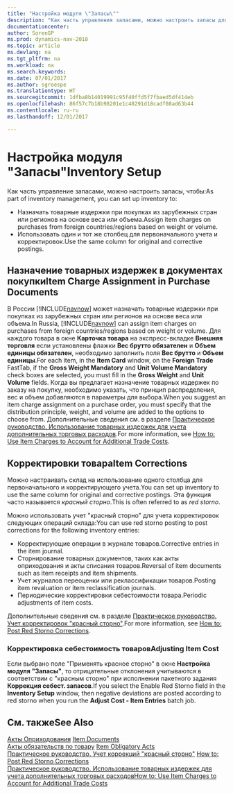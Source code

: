 ```yaml
---
title: "Настройка модуля \"Запасы\""
description: "Как часть управления запасами, можно настроить запасы для назначения товарных издержек по покупкам из зарубежных стран и регионов в соответствии с весом или объемом, и использовать один столбец для первоначального учета и корректировок."
documentationcenter: 
author: SorenGP
ms.prod: dynamics-nav-2018
ms.topic: article
ms.devlang: na
ms.tgt_pltfrm: na
ms.workload: na
ms.search.keywords: 
ms.date: 07/01/2017
ms.author: sgroespe
ms.translationtype: HT
ms.sourcegitcommit: 1dfba8b14019991c95f40ffd5f7fbaed5df414eb
ms.openlocfilehash: 86f57c7b18b98201e1c40291d18cadf08ad63b44
ms.contentlocale: ru-ru
ms.lasthandoff: 12/01/2017

---
```

# <a name="inventory-setup"></a><span data-ttu-id="2a4fe-103">Настройка модуля "Запасы"</span><span class="sxs-lookup"><span data-stu-id="2a4fe-103">Inventory Setup</span></span>
<span data-ttu-id="2a4fe-104">Как часть управление запасами, можно настроить запасы, чтобы:</span><span class="sxs-lookup"><span data-stu-id="2a4fe-104">As part of inventory management, you can set up inventory to:</span></span>  

- <span data-ttu-id="2a4fe-105">Назначать товарные издержки при покупках из зарубежных стран или регионов на основе веса или объема.</span><span class="sxs-lookup"><span data-stu-id="2a4fe-105">Assign item charges on purchases from foreign countries/regions based on weight or volume.</span></span>  
- <span data-ttu-id="2a4fe-106">Использовать один и тот же столбец для первоначального учета и корректировок.</span><span class="sxs-lookup"><span data-stu-id="2a4fe-106">Use the same column for original and corrective postings.</span></span>  

## <a name="item-charge-assignment-in-purchase-documents"></a><span data-ttu-id="2a4fe-107">Назначение товарных издержек в документах покупки</span><span class="sxs-lookup"><span data-stu-id="2a4fe-107">Item Charge Assignment in Purchase Documents</span></span>  
<span data-ttu-id="2a4fe-108">В России [!INCLUDE[navnow](../../includes/navnow_md.md)] может назначать товарные издержки при покупках из зарубежных стран или регионов на основе веса или объема.</span><span class="sxs-lookup"><span data-stu-id="2a4fe-108">In Russia, [!INCLUDE[navnow](../../includes/navnow_md.md)] can assign item charges on purchases from foreign countries/regions based on weight or volume.</span></span> <span data-ttu-id="2a4fe-109">Для каждого товара в окне **Карточка товара** на экспресс-вкладке **Внешняя торговля** если установлены флажки **Вес брутто обязателен** и **Объем единицы обязателен**, необходимо заполнить поля **Вес брутто** и **Объем единицы**.</span><span class="sxs-lookup"><span data-stu-id="2a4fe-109">For each item, in the **Item Card** window, on the **Foreign Trade** FastTab, if the **Gross Weight Mandatory** and **Unit Volume Mandatory** check boxes are selected, you must fill in the **Gross Weight** and **Unit Volume** fields.</span></span> <span data-ttu-id="2a4fe-110">Когда вы предлагает назначение товарных издержек по заказу на покупку, необходимо указать, что принцип распределения, вес и объем добавляются в параметры для выбора.</span><span class="sxs-lookup"><span data-stu-id="2a4fe-110">When you suggest an item charge assignment on a purchase order, you must specify that the distribution principle, weight, and volume are added to the options to choose from.</span></span> <span data-ttu-id="2a4fe-111">Дополнительные сведения см. в разделе [Практическое руководство. Использование товарных издержек для учета дополнительных торговых расходов](../../payables-how-assign-item-charges.md).</span><span class="sxs-lookup"><span data-stu-id="2a4fe-111">For more information, see [How to: Use Item Charges to Account for Additional Trade Costs](../../payables-how-assign-item-charges.md).</span></span>

## <a name="item-corrections"></a><span data-ttu-id="2a4fe-112">Корректировки товара</span><span class="sxs-lookup"><span data-stu-id="2a4fe-112">Item Corrections</span></span>  
<span data-ttu-id="2a4fe-113">Можно настраивать склад на использование одного столбца для первоначального и корректирующего учета.</span><span class="sxs-lookup"><span data-stu-id="2a4fe-113">You can set up inventory to use the same column for original and corrective postings.</span></span> <span data-ttu-id="2a4fe-114">Эта функция часто называется *красный сторно*.</span><span class="sxs-lookup"><span data-stu-id="2a4fe-114">This is often referred to as *red storno*.</span></span>  

<span data-ttu-id="2a4fe-115">Можно использовать учет "красный сторно" для учета корректировок следующих операций склада:</span><span class="sxs-lookup"><span data-stu-id="2a4fe-115">You can use red storno posting to post corrections for the following inventory entries:</span></span>  

- <span data-ttu-id="2a4fe-116">Корректирующие операции в журнале товаров.</span><span class="sxs-lookup"><span data-stu-id="2a4fe-116">Corrective entries in the item journal.</span></span>  
- <span data-ttu-id="2a4fe-117">Сторнирование товарных документов, таких как акты оприходования и акты списания товаров.</span><span class="sxs-lookup"><span data-stu-id="2a4fe-117">Reversal of item documents such as item receipts and item shipments.</span></span>  
- <span data-ttu-id="2a4fe-118">Учет журналов переоценки или реклассификации товаров.</span><span class="sxs-lookup"><span data-stu-id="2a4fe-118">Posting item revaluation or item reclassification journals.</span></span>  
- <span data-ttu-id="2a4fe-119">Периодические корректировки себестоимости товара.</span><span class="sxs-lookup"><span data-stu-id="2a4fe-119">Periodic adjustments of item costs.</span></span>  

<span data-ttu-id="2a4fe-120">Дополнительные сведения см. в разделе [Практическое руководство. Учет корректировок "красный сторно"](how-to-post-red-storno-corrections.md).</span><span class="sxs-lookup"><span data-stu-id="2a4fe-120">For more information, see [How to: Post Red Storno Corrections](how-to-post-red-storno-corrections.md).</span></span>  

### <a name="adjusting-item-cost"></a><span data-ttu-id="2a4fe-121">Корректировка себестоимость товаров</span><span class="sxs-lookup"><span data-stu-id="2a4fe-121">Adjusting Item Cost</span></span>  
<span data-ttu-id="2a4fe-122">Если выбрано поле "Применять красное сторно" в окне **Настройка модуля "Запасы"**, то отрицательные отклонения учитываются в соответствии с "красным сторно" при исполнении пакетного задания **Коррекция себест. запасов**.</span><span class="sxs-lookup"><span data-stu-id="2a4fe-122">If you select the Enable Red Storno field in the **Inventory Setup** window, then negative deviations are posted according to red storno when you run the **Adjust Cost - Item Entries** batch job.</span></span>  

## <a name="see-also"></a><span data-ttu-id="2a4fe-123">См. также</span><span class="sxs-lookup"><span data-stu-id="2a4fe-123">See Also</span></span>  
 <span data-ttu-id="2a4fe-124">[Акты Оприходования](item-documents.md) </span><span class="sxs-lookup"><span data-stu-id="2a4fe-124">[Item Documents](item-documents.md) </span></span>  
 <span data-ttu-id="2a4fe-125">[Акты обязательств по товару](item-obligatory-acts.md) </span><span class="sxs-lookup"><span data-stu-id="2a4fe-125">[Item Obligatory Acts](item-obligatory-acts.md) </span></span>  
 <span data-ttu-id="2a4fe-126">[Практическое руководство. Учет коррекций "красный сторно"](how-to-post-red-storno-corrections.md) </span><span class="sxs-lookup"><span data-stu-id="2a4fe-126">[How to: Post Red Storno Corrections](how-to-post-red-storno-corrections.md) </span></span>  
 [<span data-ttu-id="2a4fe-127">Практическое руководство. Использование товарных издержек для учета дополнительных торговых расходов</span><span class="sxs-lookup"><span data-stu-id="2a4fe-127">How to: Use Item Charges to Account for Additional Trade Costs</span></span>](../../payables-how-assign-item-charges.md)

